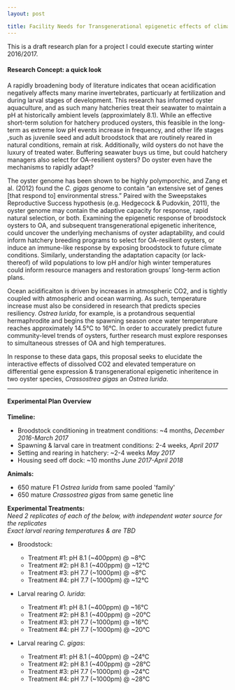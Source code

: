 ```yaml
---
layout: post

title: Facility Needs for Transgenerational epigenetic effects of climate stressors on oysters
---
```



This is a draft research plan for a project I could execute starting winter 2016/2017.

#### Research Concept: a quick look

A rapidly broadening body of literature indicates that ocean acidification negatively affects many marine invertebrates, particuarly at fertilization and during larval stages of development. This research has informed oyster aquaculture, and as such many hatcheries treat their seawater to maintain a pH at historically ambient levels (approximlately 8.1).  While an effective short-term solution for hatchery produced oysters, this feasible in the long-term as extreme low pH events increase in frequency, and other life stages ,such as juvenile seed and adult broodstock that are routinely reared in natural conditions, remain at risk. Additionally, wild oysters do not have the luxury of treated water.  Buffering seawater buys us time, but could hatchery managers also select for OA-resilient oysters? Do oyster even have the mechanisms to rapidly adapt?  

The oyster genome has been shown to be highly polymporchic, and Zang et al. (2012) found the _C. gigas_ genome to contain “an extensive set of genes [that respond to] environmental stress.” Paired with the Sweepstakes Reproductive Success hypothesis (e.g. Hedgecock & Pudovkin, 2011), the oyster genome may contain the adaptive capacity for response, rapid natural selection, or both. Examining the epigenetic response of broodstock oysters to OA, and subsequent transgenerational epigenetic inheritence, could uncover the underlying mechanisms of oyster adaptability, and could inform hatchery breeding programs to select for OA-resilient oysters, or induce an immune-like response by exposing broodstock to future climate conditions. Similarly, understanding the adaptation capacity (or lack-thereof) of wild populations to low pH and/or high winter temperatures could inform resource managers and restoration groups’ long-term action plans.

Ocean acidificaiton is driven by increases in atmospheric CO2, and is tightly coupled with atmospheric and ocean warming.  As such, temperature increase must also be considered in research that predicts species resiliency.  _Ostrea lurida_, for example, is a protandrous sequential hermaphrodite and begins the spawning season once water temperature reaches approximately 14.5°C to 16°C.  In order to accurately predict future community-level trends of oysters, further research must explore responses to simultaneous stresses of OA and high temperatures.  

In response to these data gaps, this proposal seeks to elucidate the interactive effects of dissolved CO2 and elevated temperature on differential gene expression & transgenerational epigenetic inheritence in two oyster species, _Crassostrea gigas_ an _Ostrea lurida_. 

---

#### Experimental Plan Overview

**Timeline:**  
*  Broodstock conditioning in treatment conditions: ~4 months, _December 2016-March 2017_
*  Spawning & larval care in treatment conditions: 2-4 weeks, _April 2017_
*  Setting and rearing in hatchery: ~2-4 weeks _May 2017_
*  Housing seed off dock: ~10 months _June 2017-April 2018_

**Animals:**  
*  650 mature F1 _Ostrea lurida_ from same pooled 'family'
*  650 mature _Crassostrea gigas_ from same genetic line

**Experimental Treatments:**  
_Need 2 replicates of each of the below, with independent water source for the replicates_  
_Exact larval rearing temperatures &  are TBD_  

* Broodstock:
  * Treatment #1: pH 8.1 (~400ppm) @ ~8°C  
  * Treatment #2: pH 8.1 (~400ppm) @ ~12°C
  * Treatment #3: pH 7.7 (~1000pm) @ ~8°C
  * Treatment #4: pH 7.7 (~1000pm) @ ~12°C

* Larval rearing _O. lurida_: 
  * Treatment #1: pH 8.1 (~400ppm) @ ~16°C  
  * Treatment #2: pH 8.1 (~400ppm) @ ~20°C
  * Treatment #3: pH 7.7 (~1000pm) @ ~16°C
  * Treatment #4: pH 7.7 (~1000pm) @ ~20°C
  
* Larval rearing _C. gigas_:
  * Treatment #1: pH 8.1 (~400ppm) @ ~24°C
  * Treatment #2: pH 8.1 (~400ppm) @ ~28°C
  * Treatment #3: pH 7.7 (~1000pm) @ ~24°C
  * Treatment #4: pH 7.7 (~1000pm) @ ~28°C
